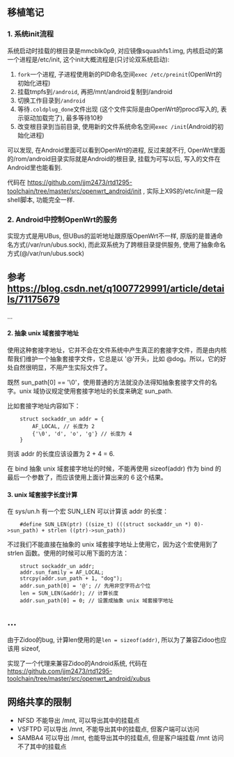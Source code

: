 ## 移植笔记
### 1. 系统init流程
系统启动时挂载的根目录是mmcblk0p9, 对应镜像squashfs1.img, 内核启动的第一个进程是/etc/init, 这个init大概流程是(只讨论双系统启动):
1. ```fork```一个进程, 子进程使用新的PID命名空间```exec /etc/preinit```(OpenWrt的初始化进程)
2. 挂载tmpfs到```/android```, 再把/mnt/android复制到/android
3. 切换工作目录到```/android```
4. 等待```.coldplug_done```文件出现 (这个文件实际是由OpenWrt的procd写入的, 表示驱动加载完了), 最多等待10秒
5. 改变根目录到当前目录, 使用新的文件系统命名空间```exec /init```(Android的初始化进程)

可以发现, 在Android里面可以看到OpenWrt的进程, 反过来就不行, 
OpenWrt里面的/rom/android目录实际就是Android的根目录, 挂载为可写以后, 写入的文件在Android里也能看到. 

代码在 https://github.com/jjm2473/rtd1295-toolchain/tree/master/src/openwrt_android/init , 
实际上X9S的/etc/init是一段shell脚本, 功能完全一样.

### 2. Android中控制OpenWrt的服务
实现方式是用UBus, 但UBus的监听地址跟原版OpenWrt不一样, 原版的是普通命名方式(/var/run/ubus.sock), 而此双系统为了跨根目录提供服务, 使用了抽象命名方式(@/var/run/ubus.sock)

参考 https://blog.csdn.net/q1007729991/article/details/71175679
----------
...
#### 2. 抽象 unix 域套接字地址
使用这种套接字地址，它并不会在文件系统中产生真正的套接字文件，而是由内核帮我们维护一个抽象套接字文件，它总是以 '@'开头，比如 @dog。所以，它的好处自然很明显，不用产生实际文件了。

既然 sun_path[0] == '\0'，使用普通的方法就没办法得知抽象套接字文件的名字。unix 域协议规定使用套接字地址的长度来确定 sun_path.

比如套接字地址内容如下：
```
    struct sockaddr_un addr = {
        AF_LOCAL, // 长度为 2
        {'\0', 'd', 'o', 'g'} // 长度为 4
    }
```
则该 addr 的长度应该设置为 2 + 4 = 6.

在 bind 抽象 unix 域套接字地址的时候，不能再使用 sizeof(addr) 作为 bind 的最后一个参数了，而应该使用上面计算出来的 6 这个结果。

#### 3. unix 域套接字长度计算
在 sys/un.h 有一个宏 SUN_LEN 可以计算该 addr 的长度：
```
    #define SUN_LEN(ptr) ((size_t) (((struct sockaddr_un *) 0)->sun_path) + strlen ((ptr)->sun_path))
```

不过我们不能直接在抽象的 unix 域套接字地址上使用它，因为这个宏使用到了 strlen 函数。使用的时候可以用下面的方法：
```
    struct sockaddr_un addr;
    addr.sun_family = AF_LOCAL;
    strcpy(addr.sun_path + 1, "dog");
    addr.sun_path[0] = '@'; // 先用非空字符占个位
    len = SUN_LEN(&addr); // 计算长度
    addr.sun_path[0] = 0; // 设置成抽象 unix 域套接字地址
```
...
----------

由于Zidoo的bug, 计算len使用的是``` len = sizeof(addr) ```, 所以为了兼容Zidoo也应该用 sizeof, 

实现了一个代理来兼容Zidoo的Android系统, 代码在 https://github.com/jjm2473/rtd1295-toolchain/tree/master/src/openwrt_android/xubus

## 网络共享的限制
* NFSD 不能导出 /mnt, 可以导出其中的挂载点
* VSFTPD 可以导出 /mnt, 不能导出其中的挂载点, 但客户端可以访问
* SAMBA4 可以导出 /mnt, 也能导出其中的挂载点, 但是客户端挂载 /mnt 访问不了其中的挂载点
